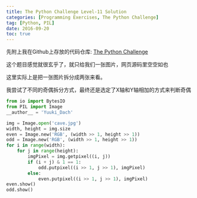 ```yaml
---
title: The Python Challenge Level-11 Solution
categories: [Programming Exercises, The Python Challenge]
tag: [Python, PIL]
date: 2016-09-20
toc: true
---
```

先附上我在Github上存放的代码仓库: [The Python Challenge](https://github.com/yuukidach/The-Python-Challenge)

这个题目感觉就很玄乎了，就只给我们一张图片，网页源码里空空如也

这里实际上是把一张图片拆分成两张来看。

我尝试了不同的奇偶拆分方式，最终还是选定了X轴和Y轴相加的方式来判断奇偶

```Python
from io import BytesIO
from PIL import Image
__author__ = 'Yuuki_Dach'

img = Image.open('cave.jpg')
width, height = img.size
even = Image.new('RGB', (width >> 1, height >> 1))
odd = Image.new('RGB', (width >> 1, height >> 1))
for i in range(width):
    for j in range(height):
        imgPixel = img.getpixel((i, j))
        if (i + j) & 1 == 1:
            odd.putpixel((i >> 1, j >> 1), imgPixel)
        else:
            even.putpixel((i >> 1, j >> 1), imgPixel)
even.show()
odd.show()
```
